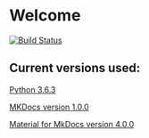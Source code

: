 # Welcome

[![Build Status](https://travis-ci.org/tiaoshui/aragon-wiki.svg?branch=master)](https://travis-ci.org/tiaoshui/aragon-wiki)



## Current versions used:
[Python 3.6.3](https://www.python.org/downloads/)

[MKDocs version 1.0.0](http://www.mkdocs.org/about/release-notes/)

[Material for MkDocs version 4.0.0](https://squidfunk.github.io/mkdocs-material/release-notes/)